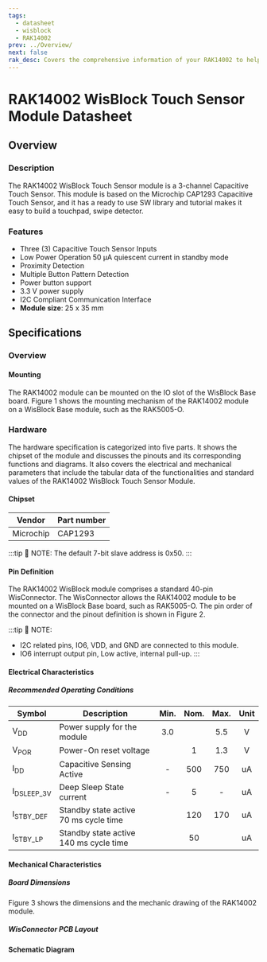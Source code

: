 ```yaml
---
tags:
  - datasheet
  - wisblock
  - RAK14002
prev: ../Overview/
next: false
rak_desc: Covers the comprehensive information of your RAK14002 to help you in using it. This information includes technical specifications, characteristics, and requirements, and it also discusses the device components.
---
```


# RAK14002 WisBlock Touch Sensor Module Datasheet

## Overview

### Description

The RAK14002 WisBlock Touch Sensor module is a 3-channel Capacitive Touch Sensor. This module is based on the Microchip CAP1293 Capacitive Touch Sensor, and it has a ready to use SW library and tutorial makes it easy to build a touchpad, swipe detector. 

### Features 

* Three (3) Capacitive Touch Sensor Inputs
* Low Power Operation 50&nbsp;µA quiescent current in standby mode
* Proximity Detection
* Multiple Button Pattern Detection
* Power button support
* 3.3&nbsp;V power supply
* I2C Compliant Communication Interface
* **Module size**: 25 x 35&nbsp;mm

## Specifications
### Overview

#### Mounting
The RAK14002 module can be mounted on the IO slot of the WisBlock Base board. Figure 1 shows the mounting mechanism of the RAK14002 module on a WisBlock Base module, such as the RAK5005-O.


<rk-img
  src="/assets/images/wisblock/rak14002/datasheet/rak14002_mounting.png"
  width="50%"
  caption="RAK14002 Mounting"
/>

### Hardware

The hardware specification is categorized into five parts. It shows the chipset of the module and discusses the pinouts and its corresponding functions and diagrams. It also covers the electrical and mechanical parameters that include the tabular data of the functionalities and standard values of the RAK14002 WisBlock Touch Sensor Module.

####  Chipset
| Vendor    | Part number |
| --------- | ----------- |
| Microchip | CAP1293     |


:::tip 📝 NOTE:
The default 7-bit slave address is 0x50. 
:::

#### Pin Definition
The RAK14002 WisBlock module comprises a standard 40-pin WisConnector. The WisConnector allows the RAK14002 module to be mounted on a WisBlock Base board, such as RAK5005-O. The pin order of the connector and the pinout definition is shown in Figure 2. 

:::tip 📝 NOTE:
- I2C related pins, IO6, VDD, and GND are connected to this module. 
- IO6 interrupt output pin, Low active, internal pull-up.
:::

<rk-img
  src="/assets/images/wisblock/rak14002/datasheet/RAK14002_Pinout.svg"
  width="80%"
  caption="RAK14002 WisBlock Touch Sensor Module Pinout"
/>


#### Electrical Characteristics
##### Recommended Operating Conditions

| Symbol                | Description                                  | Min.  | Nom.  | Max.  | Unit  |
| --------------------- | -------------------------------------------- | :---: | :---: | :---: | :---: |
| V<sub>DD</sub>        | Power supply for the module                  |  3.0  |       |  5.5  |   V   |
| V<sub>POR</sub>       | Power-On reset voltage                       |       |   1   |  1.3  |   V   |
| I<sub>DD</sub>        | Capacitive Sensing Active                    |   -   |  500  |  750  |  uA   |
| I<sub>DSLEEP_3V</sub> | Deep Sleep State current                     |   -   |   5   |   -   |  uA   |
| I<sub>STBY_DEF</sub>  | Standby state active  70&nbsp;ms cycle time  |       |  120  |  170  |  uA   |
| I<sub>STBY_LP</sub>   | Standby state active  140&nbsp;ms cycle time |       |  50   |       |  uA   |

#### Mechanical Characteristics

##### Board Dimensions

Figure 3 shows the dimensions and the mechanic drawing of the RAK14002 module.

<rk-img
  src="/assets/images/wisblock/rak14002/datasheet/rak14002_mechanic.png"
  width="80%"
  caption="RAK14002 WisBlock 3-channel Touchpad Mechanic Drawing"
/>

##### WisConnector PCB Layout

<rk-img
  src="/assets/images/wisblock/rak14002/datasheet/MxxS1003K6M.png"
  width="100%"
  caption="WisConnector PCB footprint and recommendations"
/>

#### Schematic Diagram

<rk-img
  src="/assets/images/wisblock/rak14002/datasheet/rak14002-schematic.png"
  width="100%"
  caption="RAK14002 WisBlock 3-channel Touchpad Schematic"
/>

